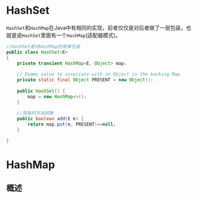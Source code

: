 # HashSet
`HashSet`和`HashMap`在Java中有相同的实现，前者仅仅是对后者做了一层包装，也就是说`HashSet`里面有一个`HashMap`(适配器模式)。
```java
//HashSet是对HashMap的简单包装
public class HashSet<E>
{
	private transient HashMap<E, Object> map;
	
    // Dummy value to associate with an Object in the backing Map
    private static final Object PRESENT = new Object();
	
    public HashSet() {
        map = new HashMap<>();
    }
	
	//简单的方法转换
    public boolean add(E e) {
        return map.put(e, PRESENT)==null;
    }

}
```
# HashMap
## 概述
